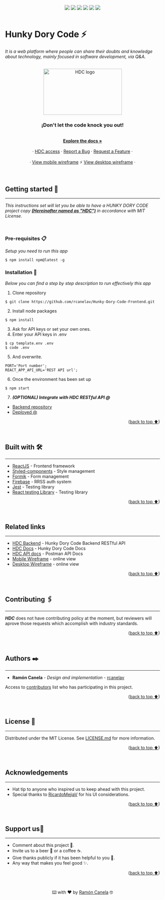 <div id="top"></div>
<div align="center">
    <img src="https://img.shields.io/github/issues/rcanelav/Hunky-Dory-Code-Frontend" />
    <img src="https://img.shields.io/github/forks/rcanelav/Hunky-Dory-Code-Frontend" />
    <img src="https://img.shields.io/github/stars/rcanelav/Hunky-Dory-Code-Frontend" />
    <img src="https://img.shields.io/github/license/rcanelav/Hunky-Dory-Code-Frontend" />
    <img src="https://img.shields.io/github/commit-activity/m/rcanelav/Hunky-Dory-Code-Frontend" />
    <img src="https://img.shields.io/twitter/url?url=https%3A%2F%2Fgithub.com%2Frcanelav%2FHunky-Dory-Code-Frontend" />
</div>

</br>

# Hunky Dory Code ⚡

_It is a web platform where people can share their doubts and knowledge about technology, mainly focused in software development, via Q&A._

<br />

<div align="center">
  <a href="https://rcanelav.github.io/hunky-dory-code-frontend/">
    <img src="https://res.cloudinary.com/rayci/image/upload/v1648672506/hunky_kcnm2c.png" alt="HDC logo" width="255" height="150">
  </a>

  <h3 align="center">¡Don't let the code knock you out!</h3>

  <p align="center">
    <br />
    <a href="https://github.com/rcanelav/Hunky-Dory-Code-Docs"><strong>Explore the docs »</strong></a>
    <br />
    <br />
    ·
    <a href="https://rcanelav.github.io/hunky-dory-code-frontend/">HDC access</a>
    ·
    <a href="https://github.com/rcanelav/hunky-dory-code-frontend/issues">Report a Bug</a>
    ·
    <a href="https://github.com/rcanelav/hunky-dory-code-frontend/issues">Request a Feature</a>
    ·
    <br />
    <br />
    ·
    <a href="https://www.canva.com/design/DAE8j0Sj8-w/8aSldd_rtR6_juoM6_wGjw/view?utm_content=DAE8j0Sj8-w&utm_campaign=designshare&utm_medium=link&utm_source=publishsharelink#8">View mobile wireframe</a>
    ⚡
    <a href="https://www.canva.com/design/DAE8kcPqWGg/37VHBw4-6ZIdTRghsDZUcg/view?utm_content=DAE8kcPqWGg&utm_campaign=designshare&utm_medium=link&utm_source=publishsharelink">View desktop wireframe</a>
    ·
  </p>
</div>
<br />


## Getting started 🚀
---

_This instructions set will let you be able to have a HUNKY DORY CODE project copy ***<u>(Hereinafter named as "HDC")</u>*** in accordance with MIT License._

</br>

### Pre-requisites 📋

_Setup you need to run this app_

```
$ npm install npm@latest -g
```

### Installation 🔧

_Below you can find a step by step description to run effectively this app_

1. Clone repository
```
$ git clone https://github.com/rcanelav/Hunky-Dory-Code-Frontend.git
```

2. Install node packages

```
$ npm install
```

3. Ask for API keys or set your own ones.
4. Enter your API keys in .env
```
$ cp template.env .env
$ code .env
```

5. And overwrite.

```
PORT='Port number';
REACT_APP_API_URL='REST API url';
```

6. Once the environment has been set up

```
$ npm start
```

7. ***(OPTIONAL) Integrate with HDC RESTful API @***

* [Backend repository](https://github.com/rcanelav/Hunky-Dory-Code-Backend)
* [Deployed @](http://hunky-dory-code.herokuapp.com/)

<p align="right">(<a href="#top">back to top ⬆</a>)</p>
</br>

## Built with 🛠️
---

* [ReactJS](https://reactjs.org/) - Frontend framework
* [Styled-components](https://styled-components.com/) - Style management 
* [Formik](https://formik.org/) - Form management
* [Firebase](https://firebase.google.com/) - RRSS auth system
* [Jest](https://jestjs.io/es-ES/) - Testing library
* [React testing Library](https://testing-library.com/docs/react-testing-library/intro/) - Testing library
<p align="right">(<a href="#top">back to top ⬆</a>)</p>
</br>

## Related links
---
* [HDC Backend](https://github.com/rcanelav/Hunky-Dory-Code-Backend) - Hunky Dory Code Backend RESTful API
* [HDC Docs](https://github.com/rcanelav/Hunky-Dory-Code-Docs) - Hunky Dory Code Docs
* [HDC API docs](https://documenter.getpostman.com/view/11049007/UVRGEPag) - Postman API Docs
* [Mobile Wireframe](https://www.canva.com/design/DAE8j0Sj8-w/8aSldd_rtR6_juoM6_wGjw/view?utm_content=DAE8j0Sj8-w&utm_campaign=designshare&utm_medium=link&utm_source=publishsharelink#8) - online view
* [Desktop Wireframe](https://www.canva.com/design/DAE8kcPqWGg/37VHBw4-6ZIdTRghsDZUcg/view?utm_content=DAE8kcPqWGg&utm_campaign=designshare&utm_medium=link&utm_source=publishsharelink) - online view
<p align="right">(<a href="#top">back to top ⬆</a>)</p>
</br>

## Contributing 🖇️
---

***HDC*** does not have contributing policy at the moment, but reviewers will aprove those requests which accomplish with industry standards.
<p align="right">(<a href="#top">back to top ⬆</a>)</p>
</br>

## Authors ✒️
---

* **Ramón Canela** - *Design and implementation* - [rcanelav](https://www.linkedin.com/in/rcanelav/)

Access to [contributors](https://github.com/rcanelav/Hunky-Dory-Code-Frontend/graphs/contributors) list who has participating in this project.
<p align="right">(<a href="#top">back to top ⬆</a>)</p>
</br>

## License 📄
---

Distributed under the MIT License. See [LICENSE.md](LICENSE.md) for more information.
<p align="right">(<a href="#top">back to top ⬆</a>)</p>
</br>

## Acknowledgements
---
* Hat tip to anyone who inspired us to keep ahead with this project.
* Special thanks to [RicardoMejiaV](https://www.linkedin.com/in/ricardo-mejia-ventura/) for his UI considerations.
<p align="right">(<a href="#top">back to top ⬆</a>)</p>
</br>

## Support us🎁
---

* Comment about this project 📢.
* Invite us to a beer 🍺 or a coffee ☕. 
* Give thanks publicly if it has been helpful to you 📱.
* Any way that makes you feel good ✨.
<p align="right">(<a href="#top">back to top ⬆</a>)</p>
</br>

<p align="center">⌨️ with ❤️ by <a href="https://linkedin.com/in/rcanelav">Ramón Canela</a> 🤓</p>
